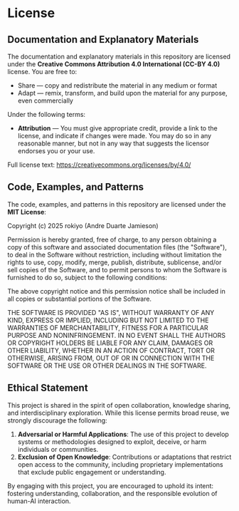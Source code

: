 # License

## Documentation and Explanatory Materials

The documentation and explanatory materials in this repository are licensed under the **Creative Commons Attribution 4.0 International (CC-BY 4.0)** license. You are free to:

- Share — copy and redistribute the material in any medium or format
- Adapt — remix, transform, and build upon the material for any purpose, even commercially

Under the following terms:

- **Attribution** — You must give appropriate credit, provide a link to the license, and indicate if changes were made. You may do so in any reasonable manner, but not in any way that suggests the licensor endorses you or your use.

Full license text: https://creativecommons.org/licenses/by/4.0/

## Code, Examples, and Patterns

The code, examples, and patterns in this repository are licensed under the **MIT License**:

Copyright (c) 2025 rokiyo (Andre Duarte Jamieson)

Permission is hereby granted, free of charge, to any person obtaining a copy of this software and associated documentation files (the "Software"), to deal in the Software without restriction, including without limitation the rights to use, copy, modify, merge, publish, distribute, sublicense, and/or sell copies of the Software, and to permit persons to whom the Software is furnished to do so, subject to the following conditions:

The above copyright notice and this permission notice shall be included in all copies or substantial portions of the Software.

THE SOFTWARE IS PROVIDED "AS IS", WITHOUT WARRANTY OF ANY KIND, EXPRESS OR IMPLIED, INCLUDING BUT NOT LIMITED TO THE WARRANTIES OF MERCHANTABILITY, FITNESS FOR A PARTICULAR PURPOSE AND NONINFRINGEMENT. IN NO EVENT SHALL THE AUTHORS OR COPYRIGHT HOLDERS BE LIABLE FOR ANY CLAIM, DAMAGES OR OTHER LIABILITY, WHETHER IN AN ACTION OF CONTRACT, TORT OR OTHERWISE, ARISING FROM, OUT OF OR IN CONNECTION WITH THE SOFTWARE OR THE USE OR OTHER DEALINGS IN THE SOFTWARE.

## Ethical Statement

This project is shared in the spirit of open collaboration, knowledge sharing, and interdisciplinary exploration. While this license permits broad reuse, we strongly discourage the following:

1. **Adversarial or Harmful Applications**: The use of this project to develop systems or methodologies designed to exploit, deceive, or harm individuals or communities.
2. **Exclusion of Open Knowledge**: Contributions or adaptations that restrict open access to the community, including proprietary implementations that exclude public engagement or understanding.

By engaging with this project, you are encouraged to uphold its intent: fostering understanding, collaboration, and the responsible evolution of human-AI interaction.